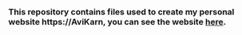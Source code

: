 ### This repository contains files used to create my personal website https://AviKarn, you can see the website [here](https://Avikarn.com/).

